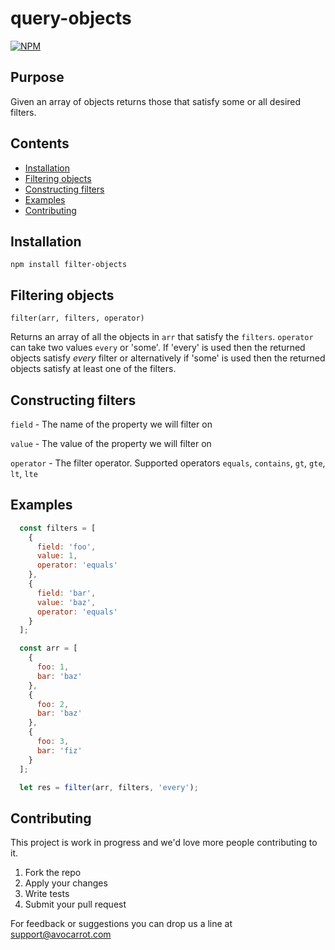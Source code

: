 # query-objects

[![NPM](https://nodei.co/npm/query-objects.png?downloads=true&downloadRank=true&stars=true)](https://nodei.co/npm/query-objects/)

## Purpose

Given an array of objects returns those that satisfy some or all desired filters.

## Contents

- [Installation](#installation)
- [Filtering objects](#filtering-objects)
- [Constructing filters](#constructing-filters)
- [Examples](#examples)
- [Contributing](#contributing)

## Installation

```npm install filter-objects```

## Filtering objects 

```filter(arr, filters, operator)```

Returns an array of all the objects in `arr` that satisfy the `filters`. `operator` can take two values `every` or 'some'. If 'every' is used then the returned objects satisfy *every* filter or alternatively if 'some' is used then the returned objects satisfy at least one of the filters.

## Constructing filters

`field` - The name of the property we will filter on

`value` - The value of the property we will filter on

`operator` - The filter operator. Supported operators `equals`, `contains`, `gt`, `gte`, `lt`, `lte`

## Examples

```javascript
  const filters = [
    {
      field: 'foo',
      value: 1,
      operator: 'equals'
    },
    {
      field: 'bar',
      value: 'baz',
      operator: 'equals'
    }
  ];

  const arr = [
    {
      foo: 1,
      bar: 'baz'
    },
    {
      foo: 2,
      bar: 'baz'
    },
    {
      foo: 3,
      bar: 'fiz'
    }
  ];

  let res = filter(arr, filters, 'every');
```


## Contributing

This project is work in progress and we'd love more people contributing to it. 

1. Fork the repo
2. Apply your changes
3. Write tests
4. Submit your pull request

For feedback or suggestions you can drop us a line at support@avocarrot.com
